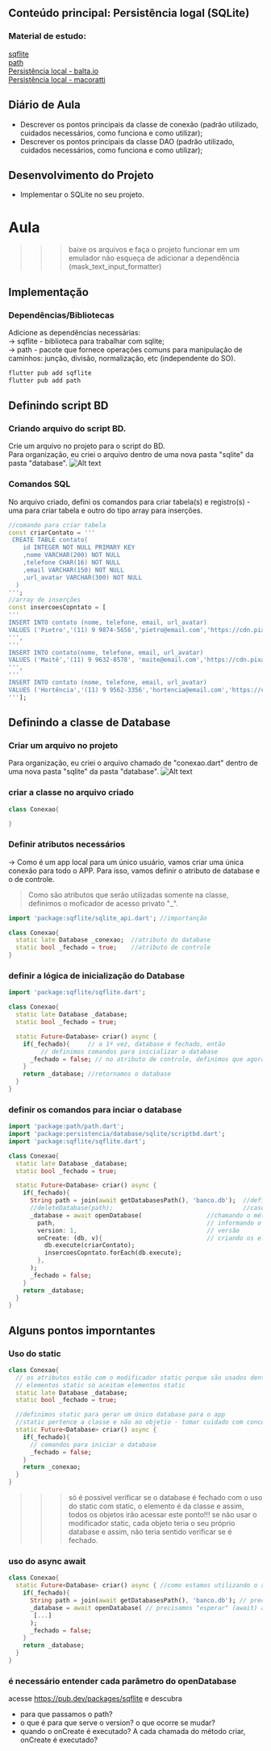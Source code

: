 ## Conteúdo principal: Persistência logal (SQLite)
### Material de estudo:
[sqflite](https://pub.dev/packages/sqflite) <br>
[path](https://pub.dev/packages/path) <br>
[Persistência local - balta.io](https://balta.io/blog/flutter-sqlite) <br>
[Persistência local - macoratti](https://www.macoratti.net/19/08/flut_accsqlite1.htm) <br>

## Diário de Aula
 - Descrever os pontos principais da classe de conexão (padrão utilizado, cuidados necessários, como funciona e como utilizar);
 - Descrever os pontos principais da classe DAO (padrão utilizado, cuidados necessários, como funciona e como utilizar);

## Desenvolvimento do Projeto
- Implementar o SQLite no seu projeto.

# Aula
>>>baixe os arquivos e faça o projeto funcionar em um emulador
>>>não esqueça de adicionar a dependência (mask_text_input_formatter)

## Implementação 
### Dependências/Bibliotecas
Adicione as dependências necessárias:<br>
→ sqflite - biblioteca para trabalhar com sqlite;<br>
→ path - pacote que fornece operações comuns para manipulação de caminhos: junção, divisão, normalização, etc (independente do SO).<br>
```cmd
flutter pub add sqflite
flutter pub add path  
```
## Definindo script BD
### Criando arquivo do script BD.
Crie um arquivo no projeto para o script do BD. <br>
Para organização, eu criei o arquivo dentro de uma nova pasta "sqlite" da pasta "database". 
<img src="https://github.com/heliokamakawa/-engenharia-de-software-2023-DDM/blob/main/2%C2%BA%20trimestre/04%20aula/arquivos/criar_script.png" alt="Alt text" title="Optional title">

### Comandos SQL
No arquivo criado, defini os comandos para criar tabela(s) e registro(s) - uma para criar tabela e outro do tipo array para inserções.
```dart
//comando para criar tabela
const criarContato = '''
 CREATE TABLE contato(
    id INTEGER NOT NULL PRIMARY KEY
    ,nome VARCHAR(200) NOT NULL
    ,telefone CHAR(16) NOT NULL
    ,email VARCHAR(150) NOT NULL
    ,url_avatar VARCHAR(300) NOT NULL 
  )
''';
//array de inserções
const insercoesCopntato = [
'''
INSERT INTO contato (nome, telefone, email, url_avatar)
VALUES ('Pietro','(11) 9 9874-5656','pietro@email.com','https://cdn.pixabay.com/photo/2013/07/13/10/07/man-156584_960_720.png')
''',
'''
INSERT INTO contato(nome, telefone, email, url_avatar)
VALUES ('Maitê','(11) 9 9632-8578', 'maite@email.com','https://cdn.pixabay.com/photo/2021/01/17/09/11/woman-5924366_960_720.jpg')
''',
'''
INSERT INTO contato (nome, telefone, email, url_avatar)
VALUES ('Hortência','(11) 9 9562-3356','hortencia@email.com','https://cdn.pixabay.com/photo/2021/01/24/09/28/girl-5944691_960_720.jpg')
'''];
```
## Definindo a classe de Database
### Criar um arquivo no projeto
Para organização, eu criei o arquivo chamado de "conexao.dart" dentro de uma nova pasta "sqlite" da pasta "database".
<img src="https://github.com/heliokamakawa/-engenharia-de-software-2023-DDM/blob/main/2%C2%BA%20trimestre/04%20aula/arquivos/criar_arquivo.png" alt="Alt text" title="Optional title">

### criar a classe no arquivo criado
```dart
class Conexao{

}
```
### Definir atributos necessários
→ Como é um app local para um único usuário, vamos criar uma única conexão para todo o APP. Para isso, vamos definir o atributo de database e o de controle. 
> Como são atributos que serão utilizadas somente na classe, definimos o moficador de acesso privato "_".
```dart
import 'package:sqflite/sqlite_api.dart'; //importanção

class Conexao{
  static late Database _conexao;  //atributo do database
  static bool _fechado = true;    //atributo de controle
}
```
### definir a lógica de inicialização do Database
```dart
import 'package:sqflite/sqflite.dart';

class Conexao{
  static late Database _database; 
  static bool _fechado = true;

  static Future<Database> criar() async {
    if(_fechado){     // a 1º vez, database é fechado, então 
         // definimos comandos para inicializar o database
      _fechado = false; // no atributo de controle, definimos que agora o database não é fechado
    }
    return _database; //retornamos o database
  }
}
```

### definir os comandos para inciar o database
```dart
import 'package:path/path.dart';
import 'package:persistencia/database/sqlite/scriptbd.dart';
import 'package:sqflite/sqflite.dart';

class Conexao{
  static late Database _database; 
  static bool _fechado = true;

  static Future<Database> criar() async {
    if(_fechado){
      String path = join(await getDatabasesPath(), 'banco.db');  //definindo o camminho do database
      //deleteDatabase(path);                                    //caso queira apagar tudo antes, descomente esta linha
      _database = await openDatabase(                  //chamando o método que que abre o database
        path,                                          // informando o caminho
        version: 1,                                    // versão
        onCreate: (db, v){                             // criando os elementos (tabelas e registros) do BD
          db.execute(criarContato);
          insercoesCopntato.forEach(db.execute);
        }, 
      );
      _fechado = false;
    }
    return _database;
  }
}
```

## Alguns pontos imporntantes
### Uso do static
```dart
class Conexao{
  // os atributos estão com o modificador static porque são usados dentro do método estático
  // elementos static só aceitam elementos static
  static late Database _database; 
  static bool _fechado = true;

  //definimos static para gerar um único database para o app
  //static pertence a classe e não ao objetio - tomar cuidado com concorrência!!!
  static Future<Database> criar() async {
    if(_fechado){  
      // comandos para iniciar o database
      _fechado = false;
    }
    return _conexao;
  }
}
```
>>> só é possível verificar se o database é fechado com o uso do static
>>> com static, o elemento é da classe e assim, todos os objetos irão acessar este ponto!!! 
>>> se não usar o modificador static, cada objeto teria o seu próprio database e assim, não teria sentido verificar se é fechado.

### uso do async await
```dart
class Conexao{
  static Future<Database> criar() async { //como estamos utilizando o await dentro da função, precisamos tornar a função assíncrona, colocando async
    if(_fechado){
      String path = join(await getDatabasesPath(), 'banco.db'); // precisamos "esperar" (await) o resultado para seguir a execução
      _database = await openDatabase( // precisamos "esperar" (await) a abertuda do database para retorná-lo
       [...]
      );
      _fechado = false;
    }
    return _database;
  }
}
```

### é necessário entender cada parâmetro do openDatabase
acesse https://pub.dev/packages/sqflite e descubra 
- para que passamos o path?
- o que é para que serve o version? o que ocorre se mudar? 
- quando o onCreate é executado? A cada chamada do método criar, onCreate é executado?
